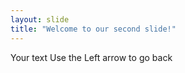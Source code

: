 ```yaml
---
layout: slide
title: "Welcome to our second slide!"
---
```

Your text
Use the Left arrow to go back
